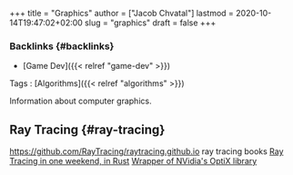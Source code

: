 +++
title = "Graphics"
author = ["Jacob Chvatal"]
lastmod = 2020-10-14T19:47:02+02:00
slug = "graphics"
draft = false
+++

### Backlinks {#backlinks}

-   [Game Dev]({{< relref "game-dev" >}})

Tags
: [Algorithms]({{< relref "algorithms" >}})

Information about computer graphics.


## Ray Tracing {#ray-tracing}

<https://github.com/RayTracing/raytracing.github.io> ray tracing books
[Ray Tracing in one weekend, in Rust](https://github.com/browserdotsys/vecchio)
[Wrapper of NVidia's OptiX library](https://github.com/anderslanglands/optix-rs)
